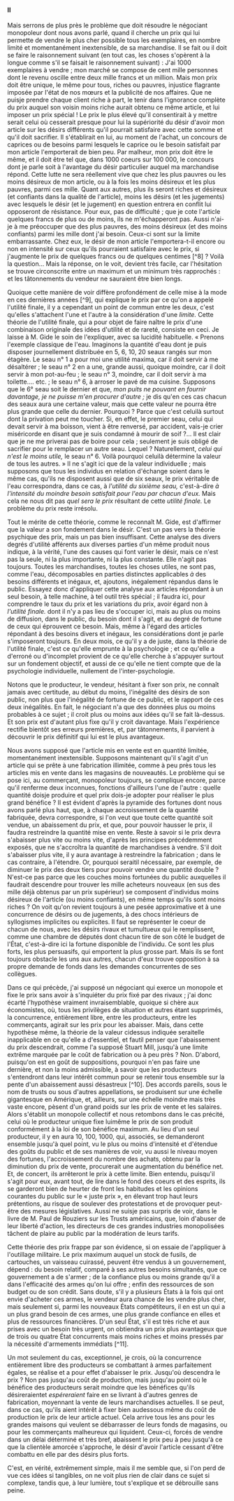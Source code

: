 #### II

Mais serrons de plus près le problème que doit résoudre le négociant monopoleur dont nous avons parlé, quand il cherche un prix qui lui permette de vendre le plus cher possible tous les exemplaires, en nombre limité et momentanément inextensible, de sa marchandise. Il se fait ou il doit se faire le raisonnement suivant (en tout cas, les choses s'opèrent à la longue comme s'il se faisait le raisonnement suivant) : J'ai 1000 exemplaires à vendre ; mon marché se compose de cent mille personnes dont le revenu oscille entre deux mille francs et un million. Mais mon prix doit être unique, le même pour tous, riches ou pauvres, injustice flagrante imposée par l'état de nos mœurs et la publicité de nos affaires. Que ne puisje prendre chaque client riche à part, le tenir dans l'ignorance complète du prix auquel son voisin moins riche aurait obtenu ce même article, et lui imposer un prix spécial ! Le prix le plus élevé qu'il consentirait à y mettre serait celui où cesserait presque pour lui la supériorité du désir d'avoir mon article sur les désirs différents qu'il pourrait satisfaire avec cette somme et qu'il doit sacrifier. Il s'établirait en lui, au moment de l'achat, un concours de caprices ou de besoins parmi lesquels le caprice ou le besoin satisfait par mon article l'emporterait de bien peu. Par malheur, mon prix doit être le même, et il doit être tel que, dans 1000 coeurs sur 100 000, le concours dont je parle soit à l'avantage du désir particulier auquel ma marchandise répond. Cette lutte ne sera réellement vive que chez les plus pauvres ou les moins désireux de mon article, ou à la fois les moins désireux et les plus pauvres, parmi ces mille. Quant aux autres, plus ils seront riches et désireux (et confiants dans la qualité de l'article), moins les désirs (et les jugements) avec lesquels le désir (et le jugement) en question entrera en conflit lui opposeront de résistance. Pour eux, pas de difficulté ; que je cote l'article quelques francs de plus ou de moins, ils ne m'échapperont pas. Aussi n'ai-je à me préoccuper que des plus pauvres, des moins désireux (et des moins confiants) parmi les mille dont j'ai besoin. Ceux-ci sont sur la limite embarrassante. Chez eux, le désir de mon article l'emportera-t-il encore ou non en intensité sur ceux qu'ils pourraient satisfaire avec le prix, si j'augmente le prix de quelques francs ou de quelques centimes [^8] ? Voilà la question… Mais la réponse, on le voit, devient très facile, car l'hésitation se trouve circonscrite entre un maximum et un minimum très rapprochés : et les tâtonnements du vendeur ne sauraient être bien longs.

Quoique cette manière de voir diffère profondément de celle mise à la mode en ces dernières années [^9], qui explique le prix par ce qu'on a appelé l'utilité finale, il y a cependant un point de commun entre les deux, c'est qu'elles s'attachent l'une et l'autre à la considération d'une _limite._ Cette théorie de l'utilité finale, qui a pour objet de faire naître le prix d'une combinaison originale des idées d'utilité et de rareté, consiste en ceci. Je laisse à M. Gide le soin de l'expliquer, avec sa lucidité habituelle. « Prenons l'exemple classique de l'eau. Imaginons la quantité d'eau dont je puis disposer journellement distribuée en 5, 6, 10, 20 seaux rangés sur mon étagère. Le seau n° 1 a pour moi une utilité maxima, car il doit servir à me désaltérer ; le seau n° 2 en a une, grande aussi, quoique moindre, car il doit servir à mon pot-au-feu ; le seau n° 3, moindre, car il doit servir à ma toilette…. etc. ; le seau n° 6, à arroser le pavé de ma cuisine. Supposons que le 6° seau soit le dernier et que, _mon puits ne pouvant en fournir davantage, je ne puisse m'en procurer d'autre ;_ je dis qu'en ces cas chacun des seaux aura une certaine valeur, mais que cette valeur ne pourra être plus grande que celle du dernier. Pourquoi ? Parce que c'est celuilà surtout dont la privation peut me toucher. Si, en effet, le premier seau, celui qui devait servir à ma boisson, vient à être renversé, par accident, vais-je crier miséricorde en disant que je suis condamné à mourir de soif ?… Il est clair que je ne me priverai pas de boire pour cela ; seulement je suis obligé de sacrifier pour le remplacer un autre seau. Lequel ? Naturellement, _celui qui n'est le moins utile,_ le seau n° 6\. Voilà pourquoi celuilà détermine la valeur de tous les autres. » Il ne s'agit ici que de la valeur individuelle ; mais supposons que tous les individus en relation d'échange soient dans le même cas, qu'ils ne disposent aussi que de six seaux, le prix véritable de l'eau correspondra, dans ce cas, à _l'utilité du sixième seau,_ c'est-à-dire _à l'intensité du moindre besoin satisfait pour l'eau par chacun d'eux._ Mais cela ne nous dit pas _quel sera le prix_ résultant de cette _utilité finale._ Le problème du prix reste irrésolu.

Tout le mérite de cette théorie, comme le reconnaît M. Gide, est d'affirmer que la valeur a son fondement dans le désir. C'est un pas vers la théorie psychique des prix, mais un pas bien insuffisant. Cette analyse des divers degrés d'utilité afférents aux diverses parties d'un même produit nous indique, à la vérité, l'une des causes qui font varier le désir, mais ce n'est pas la seule, ni la plus importante, ni la plus constante. Elle n'agit pas toujours. Toutes les marchandises, toutes les choses utiles, ne sont pas, comme l'eau, décomposables en parties distinctes applicables _à_ des besoins différents et inégaux, et, ajoutons, inégalement répandus dans le public. Essayez donc d'appliquer cette analyse aux articles répondant à un seul besoin, à telle machine, à tel outil très spécial ; il faudra ici, pour comprendre le taux du prix et les variations du prix, avoir égard non à _l'utilité finale._ dont il n'y a pas lieu de s'occuper ici, mais au plus ou moins de diffusion, dans le public, du besoin dont il s'agit, et au degré de fortune de ceux qui éprouvent ce besoin. Mais, même à l'égard des articles répondant à des besoins divers et inégaux, les considérations dont je parle s'imposeront toujours. En deux mois, ce qu'il y a de juste, dans la théorie de l'utilité finale, c'est ce qu'elle emprunte à la psychologie ; et ce qu'elle a d'erroné ou d'incomplet provient de ce qu'elle cherche à s'appuyer surtout sur un fondement objectif, et aussi de ce qu'elle ne tient compte que de la psychologie individuelle, nullement de l'inter-psychologie.

Notons que le producteur, le vendeur, hésitant à fixer son prix, ne connaît jamais avec certitude, au début du moins, l'inégalité des désirs de son public, non plus que l'inégalité de fortune de ce public, et le rapport de ces deux inégalités. En fait, le négociant n'a que des données plus ou moins probables à ce sujet ; il croit plus ou moins aux idées qu'il se fait là-dessus. Et son prix est d'autant plus fixe qu'il y croit davantage. Mais l'expérience rectifie bientôt ses erreurs premières, et, par tâtonnements, il parvient à découvrir le prix définitif qui lui est le plus avantageux.

Nous avons supposé que l'article mis en vente est en quantité limitée, momentanément inextensible. Supposons maintenant qu'il s'agit d'un article qui se prête à une fabrication illimitée, comme à peu près tous les articles mis en vente dans les magasins de nouveautés. Le problème qui se pose ici, au commerçant, monopoleur toujours, se complique encore, parce qu'il renferme deux inconnues, fonctions d'ailleurs l'une de l'autre : quelle quantité doisje produire et quel prix dois-je adopter pour réaliser le plus grand bénéfice ? Il est évident d'après la pyramide des fortunes dont nous avons parlé plus haut, que, à chaque accroissement de la quantité fabriquée, devra correspondre, si l'on veut que toute cette quantité soit vendue, un abaissement du prix, et que, pour pouvoir hausser le prix, il faudra restreindre la quantité mise en vente. Reste à savoir si le prix devra s'abaisser plus vite ou moins vite, d'après les principes précédemment exposés, que ne s'accroîtra la quantité de marchandises à vendre. S'il doit s'abaisser plus vite, il y aura avantage à restreindre la fabrication ; dans le cas contraire, à l'étendre. Or, pourquoi seraitil nécessaire, par exemple, de diminuer le prix des deux tiers pour pouvoir vendre une quantité double ? N'est-ce pas parce que les couches moins fortunées du public auxquelles il faudrait descendre pour trouver les mille acheteurs nouveaux (en sus des mille déjà obtenus par un prix supérieur) se composent d'individus moins désireux de l'article (ou moins confiants), en même temps qu'ils sont moins riches ? On voit qu'on revient toujours à une pesée approximative et à une concurrence de désirs ou de jugements, à des chocs intérieurs de syllogismes implicites ou explicites. Il faut se représenter le coeur de chacun de nous, avec les désirs rivaux et tumultueux qui le remplissent, comme une chambre de députés dont chacun tire de son côté le budget de l'État, c'est-à-dire ici la fortune disponible de l'individu. Ce sont les plus forts, les plus persuasifs, qui emportent la plus grosse part. Mais ils se font toujours obstacle les uns aux autres, chacun d'eux trouve opposition à sa propre demande de fonds dans les demandes concurrentes de ses collègues.

Dans ce qui précède, j'ai supposé un négociant qui exerce un monopole et fixe le prix sans avoir à s'inquiéter du prix fixé par des rivaux ; j'ai donc écarté l'hypothèse vraiment invraisemblable, quoique si chère aux économistes, où, tous les privilèges de situation et autres étant supprimés, la concurrence, entièrement libre, entre les producteurs, entre les commerçants, agirait sur les prix pour les abaisser. Mais, dans cette hypothèse même, la théorie de la valeur cidessus indiquée seraitelle inapplicable en ce qu'elle a d'essentiel, et fautil penser que l'abaissement du prix descendrait, comme l'a supposé Stuart Mill, jusqu'à une limite extrême marquée par le coût de fabrication ou à peu près ? Non. D'abord, puisqu'on est en goût de suppositions, pourquoi n'en pas faire une dernière, et non la moins admissible, à savoir que les producteurs s'entendront dans leur intérêt commun pour se retenir tous ensemble sur la pente d'un abaissement aussi désastreux [^10]. Des accords pareils, sous le nom de trusts ou sous d'autres appellations, se produisent sur une échelle gigantesque en Amérique, et, ailleurs, sur une échelle moindre mais très vaste encore, pèsent d'un grand poids sur les prix de vente et les salaires. Alors s'établit un monopole collectif et nous retombons dans le cas précité, celui où le producteur unique fixe luimême le prix de son produit conformément à la loi de son bénéfice maximum. Au lieu d'un seul producteur, il y en aura 10, 100, 1000, qui, associés, se demanderont ensemble jusqu'à quel point, vu le plus ou moins d'intensité et d'étendue des goûts du public et de ses manières de voir, vu aussi le niveau moyen des fortunes, l'accroissement du nombre des achats, obtenu par la diminution du prix de vente, procurerait une augmentation du bénéfice net. Et, de concert, ils arrêteront le prix à cette limite. Bien entendu, puisqu'il s'agit pour eux, avant tout, de lire dans le fond des coeurs et des esprits, ils se garderont bien de heurter de front les habitudes et les opinions courantes du public sur le « juste prix », en élevant trop haut leurs prétentions, au risque de soulever des protestations et de provoquer peut-être des mesures législatives. Aussi ne suisje pas surpris de voir, dans le livre de M. Paul de Rouziers sur les Trusts américains, que, loin d'abuser de leur liberté d'action, les directeurs de ces grandes industries monopolisées tâchent de plaire au public par la modération de leurs tarifs.

Cette théorie des prix frappe par son évidence, si on essaie de l'appliquer à l'outillage militaire. Le prix maximum auquel un stock de fusils, de cartouches, un vaisseau cuirassé, peuvent être vendus à un gouvernement, dépend : du besoin relatif, comparé à ses autres besoins simultanés, que ce gouvernement a de s'armer ; de la confiance plus ou moins grande qu'il a dans l'efficacité des armes qu'on lui offre ; enfin des ressources de son budget ou de son crédit. Sans doute, s'il y a plusieurs États à la fois qui ont envie d'acheter ces armes, le vendeur aura chance de les vendre plus cher, mais seulement si, parmi les nouveaux États compétiteurs, il en est un qui a un plus grand besoin de ces armes, une plus grande confiance en elles et plus de ressources financières. D'un seul État, s'il est très riche et aux prises avec un besoin très urgent, on obtiendra un prix plus avantageux que de trois ou quatre État concurrents mais moins riches et moins pressés par la nécessité d'armements immédiats [^11].

Un mot seulement du cas, exceptionnel, je crois, où la concurrence entièrement libre des producteurs se combattant à armes parfaitement égales, se réalise et a pour effet d'abaisser le prix. Jusqu'où descendra le prix ? Non pas jusqu'au coût de production, mais jusqu'au point où le bénéfice des producteurs serait moindre que les bénéfices qu'ils désireraientet _espéreraient_ faire en se livrant à d'autres genres de fabrication, moyennant la vente de leurs marchandises actuelles. Il se peut, dans ce cas, qu'ils aient intérêt à fixer bien audessous même du coût de production le prix de leur article actuel. Cela arrive tous les ans pour les grandes maisons qui veulent se débarrasser de leurs fonds de magasins, ou pour les commerçants malheureux qui liquident. Ceux-ci, forcés de vendre dans un délai déterminé et très bref, abaissent le prix peu à peu jusqu'à ce que la clientèle amorcée s'approche, le désir d'avoir l'article cessant d'être combattu en elle par des désirs plus forts.

C'est, en vérité, extrêmement simple, mais il me semble que, si l'on perd de vue ces idées si tangibles, on ne voit plus rien de clair dans ce sujet si complexe, tandis que, à leur lumière, tout s'explique et se débrouille sans peine.
